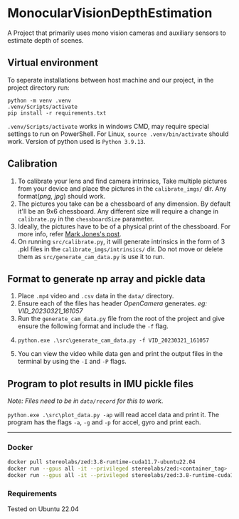 # MonocularVisionDepthEstimation
A Project that primarily uses mono vision cameras and 
auxiliary sensors to estimate depth of scenes.

## Virtual environment
To seperate installations between host machine and our project, 
in the project directory run:
```commandline
python -m venv .venv
.venv/Scripts/activate
pip install -r requirements.txt
```
`.venv/Scripts/activate` works in windows CMD, may require 
special settings to run on PowerShell. For Linux, 
`source .venv/bin/activate` should work. Version of python 
used is `Python 3.9.13`.

## Calibration
1. To calibrate your lens and find camera intrinsics, Take multiple pictures from your device and place the pictures in the `calibrate_imgs/` dir. Any format(_png, jpg_) should work.
2. The pictures you take can be a chessboard of any dimension. By default it'll be an 9x6 chessboard. Any different size will require a change in `calibrate.py` in the `chessboardSize` parameter.
3. Ideally, the pictures have to be of a physical print of the chessboard. For more info, refer [Mark Jones's post](https://markhedleyjones.com/projects/calibration-checkerboard-collection).
4. On running `src/calibrate.py`, it will generate intrinsics in the form of 3 .pkl files in the `calibrate_imgs/intrinsics/` dir. Do not move or delete them as `src/generate_cam_data.py` is use it to run.

## Format to generate np array and pickle data
1. Place `.mp4` video and `.csv` data in the `data/` directory.
2. Ensure each of the files has header _OpenCamera_ generates. _eg: VID_20230321_161057_
3. Run the `generate_cam_data.py` file from the root of the project and give ensure the following format and include the `-f` flag.
4. ```commandline
   python.exe .\src\generate_cam_data.py -f VID_20230321_161057
   ```
5. You can view the video while data gen and print the output files in the terminal by using the `-I` and `-P` flags.
## Program to plot results in IMU pickle files
_Note: Files need to be in `data/record` for this to work_.

`python.exe .\src\plot_data.py -ap` will read accel data and print it. The program has the flags `-a`, `-g` and `-p` for accel, gyro and print each.

---

### Docker 
```bash
docker pull stereolabs/zed:3.8-runtime-cuda11.7-ubuntu22.04
docker run --gpus all -it --privileged stereolabs/zed:<container_tag>
docker run --gpus all -it --privileged stereolabs/zed:3.8-runtime-cuda11.7-ubuntu18.04
```

### Requirements
Tested on Ubuntu 22.04
